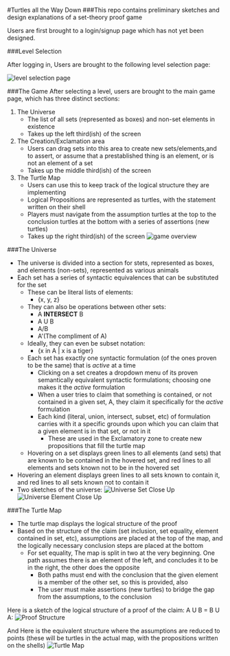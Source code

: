 #Turtles all the Way Down
###This repo contains preliminary sketches and design explanations of a set-theory proof game

Users are first brought to a login/signup page which has not yet been designed.

###Level Selection

After logging in, Users are brought to the following level selection page:

![level selection page](./levelSelect.jpg?raw=true)


###The Game
After selecting a level, users are brought to the main game page, which has three distinct sections:

1. The Universe
	* The list of all sets (represented as boxes) and non-set elements in existence
	* Takes up the left third(ish) of the screen
2. The Creation/Exclamation area
	* Users can drag sets into this area to create new sets/elements,and to assert, or assume that a prestablished thing is an element, or is not an element of a set
	* Takes up the middle third(ish) of the screen
3. The Turtle Map
	* Users can use this to keep track of the logical structure they are implementing
	* Logical Propositions are represented as turtles, with the statement written on their shell
	* Players must navigate from the assumption turtles at the top to the conclusion turtles at the bottom with a series of assertions (new turtles)
	* Takes up the right third(ish) of the screen
![game overview](./gameOverview.jpg?raw=true)

###The Universe
* The universe is divided into a section for stets, represented as boxes, and elements (non-sets), represented as various animals
* Each set has a series of syntactic equivalences that can be substituted for the set
	* These can be literal lists of elements:
		* {x, y, z}
	* They can also be operations between other sets:
		* A **INTERSECT** B
		* A U B
		* A/B
		* A'(The compliment of A)
	* Ideally, they can even be subset notation:
		* {x in A | x is a tiger}
	* Each set has exactly one syntactic formulation (of the ones proven to be the same) that is *active* at a time
		* Clicking on a set creates a dropdown menu of its proven semantically equivalent syntactic formulations; choosing one makes it the *active* formulation
		* When a user tries to claim that something is contained, or not contained in a given set, A, they claim it specifically for the *active* formulation
		* Each kind (literal, union, intersect, subset, etc) of formulation carries with it a specific grounds upon which you can claim that a given element is in that set, or not in it
			* These are used in the Exclamatory zone to create new propositions that fill the turtle map
	* Hovering on a set displays green lines to all elements (and sets) that are known to be contained in the hovered set, and red lines to all elements and sets known not to be in the hovered set
* Hovering an element displays green lines to all sets known to contain it, and red lines to all sets known not to contain it
* Two sketches of the universe:
![Universe Set Close Up](./universeSet.jpg?raw=true)
![Universe Element Close Up](./universeElement.jpg?raw=true)

###The Turtle Map
* The turtle map displays the logical structure of the proof
* Based on the structure of the claim (set inclusion, set equality, element contained in set, etc), assumptions are placed at the top of the map, and the logically necessary conclusion steps are placed at the bottom
	* For set equality, The map is split in two at the very beginning. One path assumes there is an element of the left, and concludes it to be in the right, the other does the opposite
		* Both paths must end with the conclusion that the given element is a member of the other set, so this is provided, also
		* The user must make assertions (new turtles) to bridge the gap from the assumptions, to the conclusion

Here is a sketch of the logical structure of a proof of the claim: A U B = B U A:
![Proof Structure](./proofStructure.jpg?raw=true)

And Here is the equivalent structure where the assumptions are reduced to points (these will be turtles in the actual map, with the propositions written on the shells)
![Turtle Map](./turtleMap.jpg?raw=true)
